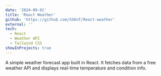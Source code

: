 ```yaml
---
date: '2024-09-01'
title: 'React Weather'
github: 'https://github.com/SSKnT/React-weather'
external: ''
tech:
  - React
  - Weather API
  - Tailwind CSS
showInProjects: true
---
```


A simple weather forecast app built in React. It fetches data from a free weather API and displays real-time temperature and condition info.
